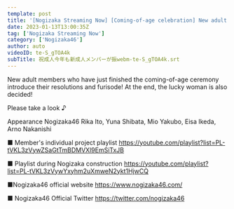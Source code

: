 ```yaml
---
template: post
title: '[Nogizaka Streaming Now] [Coming-of-age celebration] New adult members introduce furisode this year too! Resolution & lucky woman decision!'
date: 2023-01-13T13:00:35Z
tag: ['Nogizaka Streaming Now']
category: ['Nogizaka46']
author: auto 
videoID: te-S_gTOA4k
subTitle: 祝成人今年も新成人メンバーが振webm-te-S_gTOA4k.srt
---
```

New adult members who have just finished the coming-of-age ceremony introduce their resolutions and furisode!
At the end, the lucky woman is also decided!

Please take a look ♪

Appearance
Nogizaka46 Rika Ito, Yuna Shibata, Mio Yakubo, Eisa Ikeda, Arno Nakanishi

■ Member's individual project playlist
https://youtube.com/playlist?list=PL-tVKL3zVywZSaGtTmBDMVXl9EmSiTxJB

■ Playlist during Nogizaka construction
https://youtube.com/playlist?list=PL-tVKL3zVywYxyhm2uXmweN2ykt1HjwCQ

■Nogizaka46 official website
https://www.nogizaka46.com/

■ Nogizaka46 Official Twitter
https://twitter.com/nogizaka46
